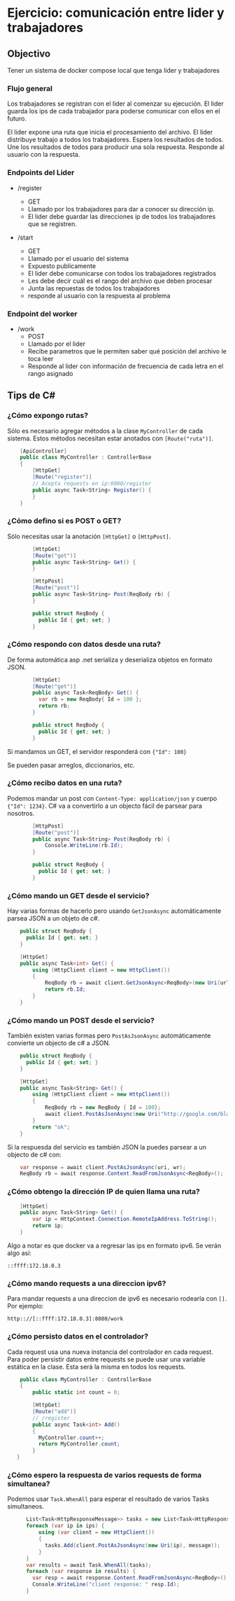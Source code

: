 # Ejercicio: comunicación entre lider y trabajadores

## Objectivo
Tener un sistema de docker compose local que tenga lider y trabajadores

### Flujo general
Los trabajadores se registran con el lider al comenzar su ejecución.
El lider guarda los ips de cada trabajador para poderse comunicar con ellos en
el futuro.

El lider expone una ruta que inicia el procesamiento del archivo. El lider
distribuye trabajo a todos los trabajadores. Espera los resultados de todos.
Une los resultados de todos para producir una sola respuesta.
Responde al usuario con la respuesta.


### Endpoints del Lider
* /register
  * GET
  * Llamado por los trabajadores para dar a conocer su dirección ip.
  * El lider debe guardar las direcciones ip de todos los trabajadores
    que se registren.

* /start
  * GET
  * Llamado por el usuario del sistema
  * Expuesto publicamente
  * El lider debe comunicarse con todos los trabajadores registrados
  * Les debe decir cuál es el rango del archivo que deben procesar
  * Junta las repuestas de todos los trabajadores
  * responde al usuario con la respuesta al problema

### Endpoint del worker
* /work
  * POST
  * Llamado por el lider
  * Recibe parametros que le permiten saber qué posición del archivo le toca
    leer
  * Responde al lider con información de frecuencia de cada letra en el rango
    asignado


## Tips de C#

### ¿Cómo expongo rutas?
Sólo es necesario agregar métodos a la clase `MyController` de cada sistema.
Estos métodos necesitan estar anotados con `[Route("ruta")]`.
```c#
    [ApiController]
    public class MyController : ControllerBase
    {
        [HttpGet]
        [Route("register")]
        // Acepta requests en ip:8080/register
        public async Task<String> Register() {
        }
    }

```

### ¿Cómo defino si es POST o GET?
Sólo necesitas usar la anotación `[HttpGet]` o `[HttpPost]`.
```c#
        [HttpGet]
        [Route("get")]
        public async Task<String> Get() {
        }

        [HttpPost]
        [Route("post")]
        public async Task<String> Post(ReqBody rb) {
        }

        public struct ReqBody {
          public Id { get; set; }
        }
```

### ¿Cómo respondo con datos desde una ruta?

De forma automática asp .net serializa y deserializa objetos en formato JSON.
```c#
        [HttpGet]
        [Route("get")]
        public async Task<ReqBody> Get() {
          var rb = new ReqBody{ Id = 100 };
          return rb;
        }

        public struct ReqBody {
          public Id { get; set; }
        }
```

Si mandamos un GET, el servidor responderá con `{"Id": 100}`

Se pueden pasar arreglos, diccionarios, etc.

### ¿Cómo recibo datos en una ruta?
Podemos mandar un post con `Content-Type: application/json` y cuerpo `{"Id": 1234}`.
C# va a convertirlo a un objecto fácil de parsear para nosotros.
```c#
        [HttpPost]
        [Route("post")]
        public async Task<String> Post(ReqBody rb) {
            Console.WriteLine(rb.Id);
        }

        public struct ReqBody {
          public Id { get; set; }
        }
```

### ¿Cómo mando un GET desde el servicio?
Hay varias formas de hacerlo pero usando `GetJsonAsync` automáticamente parsea
JSON a un objeto de c#.

```c#
    public struct ReqBody {
      public Id { get; set; }
    }

    [HttpGet]
    public async Task<int> Get() {
        using (HttpClient client = new HttpClient())
        {
            ReqBody rb = await client.GetJsonAsync<ReqBody>(new Uri(url_string));
            return rb.Id;
        }
    }
```

### ¿Cómo mando un POST desde el servicio?
También existen varias formas pero `PostAsJsonAsync` automáticamente convierte
un objecto de c# a JSON.
```c#
    public struct ReqBody {
      public Id { get; set; }
    }

    [HttpGet]
    public async Task<String> Get() {
        using (HttpClient client = new HttpClient())
        {
            ReqBody rb = new ReqBody { Id = 100};
            await client.PostAsJsonAsync(new Uri("http://google.com/blah"), rb);
        }
        return "ok";
    }
```

Si la respuesda del servicio es también JSON la puedes parsear a un objecto de c# con:

```c#
    var response = await client.PostAsJsonAsync(uri, wr);
    ReqBody rb = await response.Content.ReadFromJsonAsync<ReqBody>();
```


### ¿Cómo obtengo la dirección IP de quien llama una ruta?

```c#
    [HttpGet]
    public async Task<String> Get() {
        var ip = HttpContext.Connection.RemoteIpAddress.ToString();
        return ip;
    }
```

Algo a notar es que docker va a regresar las ips en formato ipv6. Se verán algo así: 
```
::ffff:172.18.0.3
```

### ¿Cómo mando requests a una direccion ipv6?
Para mandar requests a una direccion de ipv6 es necesario rodearla con `[]`. Por ejemplo:
```
http:://[::ffff:172.18.0.3]:8080/work
```

### ¿Cómo persisto datos en el controlador?
Cada request usa una nueva instancia del controlador en cada request. Para poder
persistir datos entre requests se puede usar una variable estática en la clase.
Esta será la misma en todos los requests.
```c#
    public class MyController : ControllerBase
    {
        public static int count = 0;

        [HttpGet]
        [Route("add")]
        // /register
        public async Task<int> Add()
        {
          MyController.count++;
          return MyController.count;
        }
   }
```


### ¿Cómo espero la respuesta de varios requests de forma simultanea?
Podemos usar `Task.WhenAll` para esperar el resultado de varios Tasks simultaneos.

```c#
      List<Task<HttpResponseMessage>> tasks = new List<Task<HttpResponseMessage>>();
      foreach (var ip in ips) {
          using (var client = new HttpClient())
          {
            tasks.Add(client.PostAsJsonAsync(new Uri(ip), message));
          } 
      }
      var results = await Task.WhenAll(tasks);
      foreach (var response in results) {
        var resp = await response.Content.ReadFromJsonAsync<ReqBody>();
        Console.WriteLine("client response: " resp.Id);
      }
```


